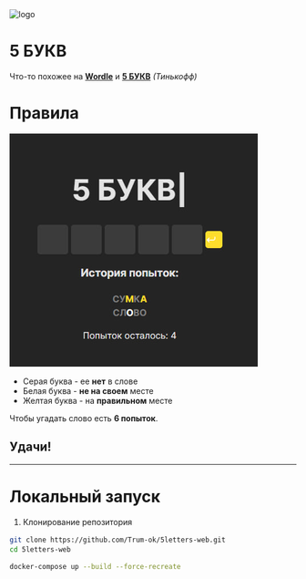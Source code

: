 <div><img src='./frontend/public/5llogo.ico' alt ='logo' width=90px><h1>5 БУКВ</h1></div>


Что-то похожее на [**Wordle**](https://wordlegame.org/) и [**5 БУКВ**](https://5bukv.tinkoff.ru/) *(Тинькофф)*


# Правила

![5букв](./_assets/scr.jpg)

- Серая буква - ее **нет** в слове
- Белая буква - **не на своем** месте
- Желтая буква - на **правильном** месте

Чтобы угадать слово есть **6 попыток**.


## Удачи!

<hr>

# Локальный запуск
1. Клонирование репозитория
```bash
git clone https://github.com/Trum-ok/5letters-web.git
cd 5letters-web
```

```bash
docker-compose up --build --force-recreate
```